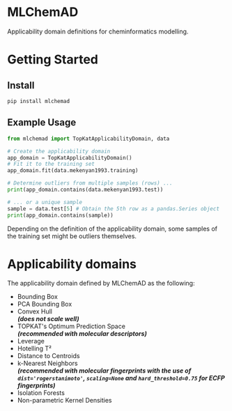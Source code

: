 # MLChemAD
Applicability domain definitions for cheminformatics modelling.

# Getting Started

## Install
```
pip install mlchemad
```

## Example Usage

```python
from mlchemad import TopKatApplicabilityDomain, data

# Create the applicability domain
app_domain = TopKatApplicabilityDomain()
# Fit it to the training set
app_domain.fit(data.mekenyan1993.training)

# Determine outliers from multiple samples (rows) ...
print(app_domain.contains(data.mekenyan1993.test))

# ... or a unique sample
sample = data.test[5] # Obtain the 5th row as a pandas.Series object 
print(app_domain.contains(sample))
```

Depending on the definition of the applicability domain, some samples of the training set might be outliers themselves.

# Applicability domains
The applicability domain defined by MLChemAD as the following:
- Bounding Box
- PCA Bounding Box
- Convex Hull<br/>
  ***(does not scale well)***
- TOPKAT's Optimum Prediction Space<br/>
  ***(recommended with molecular descriptors)***
- Leverage
- Hotelling T²
- Distance to Centroids
- k-Nearest Neighbors<br/>
  ***(recommended with molecular fingerprints with the use of `dist='rogerstanimoto'`, `scaling=None` and `hard_threshold=0.75` for ECFP fingerprints)***
- Isolation Forests
- Non-parametric Kernel Densities
